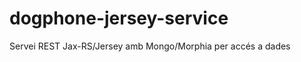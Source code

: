dogphone-jersey-service
=======================

Servei REST Jax-RS/Jersey amb Mongo/Morphia per accés a dades
